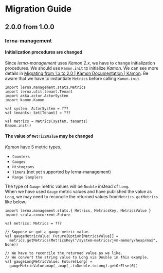 # Migration Guide

## 2.0.0 from 1.0.0

### lerna-management

#### Initialization procedures are changed

Since *lerna-management* uses *Kamon 2.x*,
we have to change initialization procedures.
We should use `Kamon.init` to initialize *Kamon*.
We can see more details in [Migrating from 1.x to 2.0 | Kamon Documentation | Kamon](https://kamon.io/docs/latest/guides/migration/from-1.x-to-2.0/#there-is-a-new-kamoninit-method).
Be aware that we have to instantiate `Metrics` before calling `Kamon.init`.

```mdoc mdoc:compile-only
import lerna.management.stats.Metrics
import lerna.util.tenant.Tenant
import akka.actor.ActorSystem
import kamon.Kamon

val system: ActorSystem = ???
val tenants: Set[Tenant] = ???

val metrics = Metrics(system, tenants)
Kamon.init()
```

#### The value of `MetricsValue` may be changed

*Kamon* have 5 metric types.
- `Counters`
- `Gauges`
- `Histograms`
- `Timers` (not yet supported by lerna-management)
- `Range Samplers`

The type of `Gauge` metric values will be `Double` instead of `Long`.  
When we have used `Gauge` metric values and have published the value as `Long`,
we may need to reconcile the returned values from`Metrics.getMetrics` like below.

```mdoc mdoc:compile-only
import lerna.management.stats.{ Metrics, MetricsKey, MetricsValue }
import scala.concurrent.Future

val metrics: Metrics = ???

// Suppose we got a gauge metric value.
val gaugeMetricValue: Future[Option[MetricsValue]] =
  metrics.getMetrics(MetricsKey("/system-metrics/jvm-memory/heap/max", None))

// We have to reconcile the returned value as we like.
// We convert the string value to Long via Double in this example.
val gaugeLongMetricValue: Future[Long] =
  gaugeMetricValue.map(_.map(_.toDouble.toLong).getOrElse(0))
```
